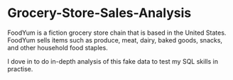 # Grocery-Store-Sales-Analysis

FoodYum is a fiction grocery store chain that is based in the United States.
FoodYum sells items such as produce, meat, dairy, baked goods, snacks, and other household food staples.


I dove in to do in-depth analysis of this fake data to test my SQL skills in practise.
